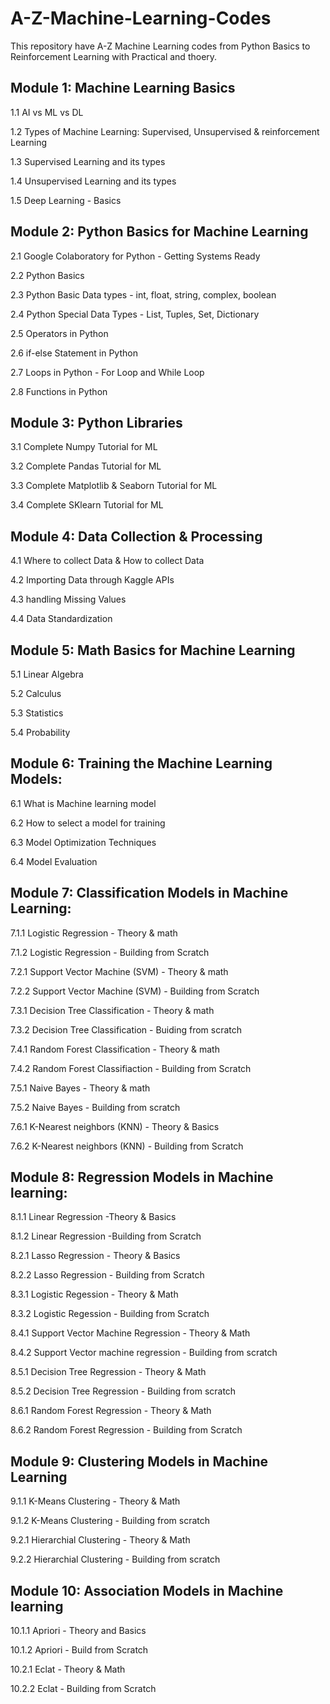 # A-Z-Machine-Learning-Codes
This repository have A-Z Machine Learning codes from Python Basics to Reinforcement Learning with Practical and thoery.

## Module 1: Machine Learning Basics
1.1 AI vs ML vs DL

1.2 Types of Machine Learning: Supervised, Unsupervised & reinforcement Learning

1.3 Supervised Learning and its types

1.4 Unsupervised Learning and its types

1.5 Deep Learning - Basics

## Module 2: Python Basics for Machine Learning
2.1 Google Colaboratory for Python - Getting Systems Ready

2.2 Python Basics

2.3 Python Basic Data types - int, float, string, complex, boolean

2.4 Python Special Data Types - List, Tuples, Set, Dictionary

2.5 Operators in Python

2.6 if-else Statement in Python

2.7 Loops in Python - For Loop and While Loop

2.8 Functions in Python

## Module 3: Python Libraries
3.1 Complete Numpy Tutorial for ML

3.2 Complete Pandas Tutorial for ML

3.3 Complete Matplotlib & Seaborn Tutorial for ML

3.4 Complete SKlearn Tutorial for ML

## Module 4: Data Collection & Processing
4.1 Where to collect Data & How to collect Data

4.2 Importing Data through Kaggle APIs

4.3 handling Missing Values

4.4 Data Standardization

## Module 5: Math Basics for Machine Learning
5.1 Linear Algebra

5.2 Calculus

5.3 Statistics

5.4 Probability

## Module 6: Training the Machine Learning Models:
6.1 What is Machine learning model

6.2 How to select a model for training

6.3 Model Optimization Techniques

6.4 Model Evaluation


## Module 7: Classification Models in Machine Learning:
7.1.1 Logistic Regression - Theory & math

7.1.2 Logistic Regression - Building from Scratch

7.2.1 Support Vector Machine (SVM) - Theory & math

7.2.2 Support Vector Machine (SVM) - Building from Scratch

7.3.1 Decision Tree Classification - Theory & math

7.3.2 Decision Tree Classification - Buiding from scratch

7.4.1 Random Forest Classification - Theory & math

7.4.2 Random Forest Classifiaction - Building from Scratch

7.5.1 Naive Bayes - Theory & math

7.5.2 Naive Bayes - Building from scratch

7.6.1 K-Nearest neighbors (KNN) - Theory & Basics

7.6.2 K-Nearest neighbors (KNN) - Building from Scratch


## Module 8: Regression Models in Machine learning:
8.1.1 Linear Regression -Theory & Basics

8.1.2 Linear Regression -Building from Scratch

8.2.1 Lasso Regression - Theory & Basics

8.2.2 Lasso Regression - Building from Scratch

8.3.1 Logistic Regession - Theory & Math

8.3.2 Logistic Regession - Building from Scratch

8.4.1 Support Vector Machine Regression - Theory & Math

8.4.2 Support Vector machine regression - Building from scratch 

8.5.1 Decision Tree Regression - Theory & Math

8.5.2 Decision Tree Regression - Building from scratch

8.6.1 Random Forest Regression - Theory & Math

8.6.2 Random Forest Regression - Building from Scratch


## Module 9: Clustering Models in Machine Learning
9.1.1 K-Means Clustering - Theory & Math

9.1.2 K-Means Clustering - Building from scratch

9.2.1 Hierarchial Clustering - Theory & Math

9.2.2 Hierarchial Clustering - Building from scratch

## Module 10: Association Models in Machine learning
10.1.1 Apriori - Theory and Basics 

10.1.2 Apriori - Build from Scratch 

10.2.1 Eclat - Theory & Math

10.2.2 Eclat - Building from Scratch















